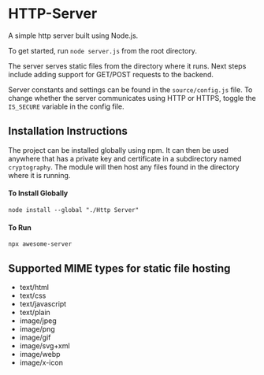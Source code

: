 # HTTP-Server
A simple http server built using Node.js.

To get started, run `node server.js` from the root directory.

The server serves static files from the directory where it runs. Next steps include adding support for GET/POST requests to the backend.

Server constants and settings can be found in the `source/config.js` file. To change whether the server communicates using HTTP or HTTPS, toggle the `IS_SECURE` variable in the config file.

Installation Instructions
-------------------
The project can be installed globally using npm. It can then be used anywhere that has a private key and certificate in a subdirectory named `cryptography`. The module will then host any files found in the directory where it is running.<br>

#### To Install Globally
`node install --global "./Http Server"`

#### To Run
`npx awesome-server`


Supported MIME types for static file hosting
---------------------------------------------
* text/html
* text/css
* text/javascript
* text/plain
* image/jpeg
* image/png
* image/gif
* image/svg+xml
* image/webp
* image/x-icon
